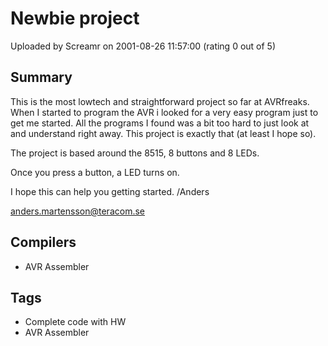 # Newbie project

Uploaded by Screamr on 2001-08-26 11:57:00 (rating 0 out of 5)

## Summary

This is the most lowtech and straightforward project so far at AVRfreaks. When I started to program the AVR i looked for a very easy program just to get me started. All the programs I found was a bit too hard to just look at and understand right away. This project is exactly that (at least I hope so).  

The project is based around the 8515, 8 buttons and 8 LEDs.  

Once you press a button, a LED turns on.


I hope this can help you getting started. /Anders  

[anders.martensson@teracom.se](mailto:anders.martensson@teracom.se)

## Compilers

- AVR Assembler

## Tags

- Complete code with HW
- AVR Assembler
